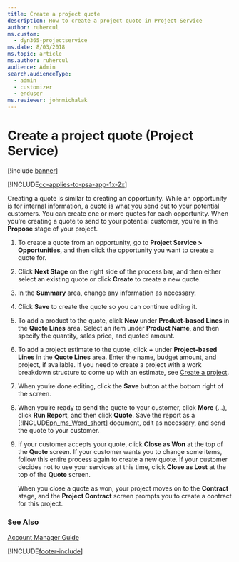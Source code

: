 ```yaml
---
title: Create a project quote
description: How to create a project quote in Project Service
author: ruhercul
ms.custom: 
  - dyn365-projectservice
ms.date: 8/03/2018
ms.topic: article
ms.author: ruhercul
audience: Admin
search.audienceType: 
  - admin
  - customizer
  - enduser
ms.reviewer: johnmichalak
---
```

# Create a project quote (Project Service)

[!include [banner](../includes/psa-now-project-operations.md)]

[!INCLUDE[cc-applies-to-psa-app-1x-2x](../includes/cc-applies-to-psa-app-1x-2x.md)]

Creating a quote is similar to creating an opportunity. While an opportunity is for internal information, a quote is what you send out to your potential customers. You can create one or more quotes for each opportunity. When you’re creating a quote to send to your potential customer, you’re in the **Propose** stage of your project.  
  
1. To create a quote from an opportunity, go to **Project Service > Opportunities**, and then click the opportunity you want to create a quote for.  
  
2. Click **Next Stage** on the right side of the process bar, and then either select an existing quote or click **Create** to create a new quote.  
  
3. In the **Summary** area, change any information as necessary.  
  
4. Click **Save** to create the quote so you can continue editing it.  
  
5. To add a product to the quote, click **New** under **Product-based Lines** in the **Quote Lines** area. Select an item under **Product Name**, and then specify the quantity, sales price, and quoted amount.  
  
6. To add a project estimate to the quote, click **+** under **Project-based Lines** in the **Quote Lines** area. Enter the name, budget amount, and project, if available. If you need to create a project with a work breakdown structure to come up with an estimate, see [Create a project](../psa/create-project.md).  
  
7. When you’re done editing, click the **Save** button at the bottom right of the screen.  
  
8. When you’re ready to send the quote to your customer, click **More** (…), click **Run Report**, and then click **Quote**. Save the report as a [!INCLUDE[pn_ms_Word_short](../includes/pn-ms-word-short.md)] document, edit as necessary, and send the quote to your customer.  
  
9. If your customer accepts your quote, click **Close as Won** at the top of the **Quote** screen. If your customer wants you to change some items, follow this entire process again to create a new quote. If your customer decides not to use your services at this time, click **Close as Lost** at the top of the **Quote** screen.  
  
   When you close a quote as won, your project moves on to the **Contract** stage, and the **Project Contract** screen prompts you to create a contract for this project.  
  
### See Also  
 [Account Manager Guide](../psa/account-manager-guide.md)


[!INCLUDE[footer-include](../includes/footer-banner.md)]
